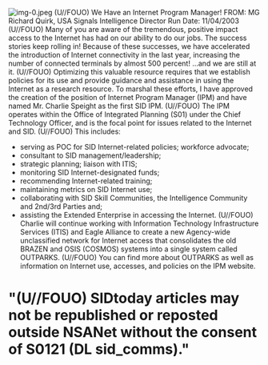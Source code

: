 ![img-0.jpeg](img-0.jpeg)
(U//FOUO) We Have an Internet Program Manager!
FROM: MG Richard Quirk, USA Signals Intelligence Director Run Date: 11/04/2003
(U//FOUO) Many of you are aware of the tremendous, positive impact access to the Internet has had on our ability to do our jobs. The success stories keep rolling in! Because of these successes, we have accelerated the introduction of Internet connectivity in the last year, increasing the number of connected terminals by almost 500 percent! ...and we are still at it.
(U//FOUO) Optimizing this valuable resource requires that we establish policies for its use and provide guidance and assistance in using the Internet as a research resource. To marshal these efforts, I have approved the creation of the position of Internet Program Manager (IPM) and have named Mr. Charlie Speight as the first SID IPM.
(U//FOUO) The IPM operates within the Office of Integrated Planning (S01) under the Chief Technology Officer, and is the focal point for issues related to the Internet and SID.
(U//FOUO) This includes:

- serving as POC for SID Internet-related policies; workforce advocate;
- consultant to SID management/leadership;
- strategic planning; liaison with ITIS;
- monitoring SID Internet-designated funds;
- recommending Internet-related training;
- maintaining metrics on SID Internet use;
- collaborating with SID Skill Communities, the Intelligence Community and 2nd/3rd Parties and;
- assisting the Extended Enterprise in accessing the Internet.
(U//FOUO) Charlie will continue working with Information Technology Infrastructure Services (ITIS) and Eagle Alliance to create a new Agency-wide unclassified network for Internet access that consolidates the old BRAZEN and OSIS (COSMOS) systems into a single system called OUTPARKS.
(U//FOUO) You can find more about OUTPARKS as well as information on Internet use, accesses, and policies on the IPM website.


# "(U//FOUO) SIDtoday articles may not be republished or reposted outside NSANet without the consent of S0121 (DL sid_comms)."
